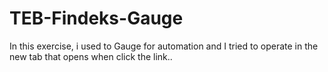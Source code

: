 # TEB-Findeks-Gauge
In this exercise, i used to Gauge for automation and I tried to operate in the new tab that opens when click the link..

